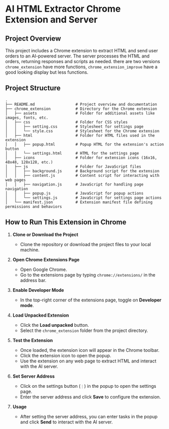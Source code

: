 # AI HTML Extractor Chrome Extension and Server

## Project Overview
This project includes a Chrome extension to extract HTML and send user orders to an AI-powered server. The server processes the HTML and orders, returning responses and scripts as needed.
there are two versions `chrome_extension` have more functions, `chrome_extension_improve` have a good looking display but less functions.

## Project Structure

```
.
├── README.md                  # Project overview and documentation
├── chrome_extension           # Directory for the Chrome extension
│   ├── assets                 # Folder for additional assets like images, fonts, etc.
│   ├── css                    # Folder for CSS styles
│   │   ├── setting.css        # Stylesheet for settings page
│   │   └── style.css          # Stylesheet for the Chrome extension
│   ├── html                   # Folder for HTML files used in the extension
│   │   ├── popup.html         # Popup HTML for the extension's action button
│   │   └── settings.html      # HTML for the settings page
│   ├── icons                  # Folder for extension icons (16x16, 48x48, 128x128, etc.)
│   ├── js                     # Folder for JavaScript files
│   │   ├── background.js      # Background script for the extension
│   │   ├── content.js         # Content script for interacting with web pages
│   │   ├── navigation.js      # JavaScript for handling page navigation
│   │   ├── popup.js           # JavaScript for popup actions
│   │   └── settings.js        # JavaScript for settings page actions
│   └── manifest.json          # Extension manifest file defining permissions and behaviors
```

## How to Run This Extension in Chrome

1. **Clone or Download the Project**
    - Clone the repository or download the project files to your local machine.

2. **Open Chrome Extensions Page**
    - Open Google Chrome.
    - Go to the extensions page by typing `chrome://extensions/` in the address bar.

3. **Enable Developer Mode**
    - In the top-right corner of the extensions page, toggle on **Developer mode**.

4. **Load Unpacked Extension**
    - Click the **Load unpacked** button.
    - Select the `chrome_extension` folder from the project directory.

5. **Test the Extension**
    - Once loaded, the extension icon will appear in the Chrome toolbar.
    - Click the extension icon to open the popup.
    - Use the extension on any web page to extract HTML and interact with the AI server.

6. **Set Server Address**
    - Click on the settings button (`⋮`) in the popup to open the settings page.
    - Enter the server address and click **Save** to configure the extension.

7. **Usage**
    - After setting the server address, you can enter tasks in the popup and click **Send** to interact with the AI server.
